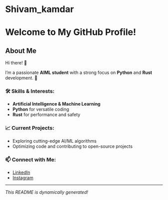 # Shivam_kamdar
# Welcome to My GitHub Profile!

## About Me

Hi there! 👋

I’m a passionate **AIML student** with a strong focus on **Python** and **Rust** development. 🚀

### 🛠️ Skills & Interests:
- **Artificial Intelligence & Machine Learning**
- **Python** for versatile coding
- **Rust** for performance and safety

### 📈 Current Projects:
- Exploring cutting-edge AI/ML algorithms
- Optimizing code and contributing to open-source projects

### 📫 Connect with Me:
- [LinkedIn](https://www.linkedin.com/in/shivam-kamdar-18a405294)
- [Instagram](https://instagram.com/__shivam_kamdar___)

---

*This README is dynamically generated!*

